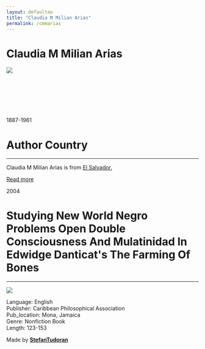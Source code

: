 ```yaml
---
layout: defaultau
title: "Claudia M Milian Arias"
permalink: /cmmarias
---
```

<!-- partial:index.partial.html -->
<div class="content">
    <h1>Claudia M Milian Arias</h1>
    <div class="quote">
        <div><img src="NA" class="logo"></div>
    </div>
    <div class="timeline">
        <div style="padding-bottom:100px;"></div>
        <div class="block">
            <div class="date right"><p class="right"> 1887-1961 </p></div>
            <div class="dot"></div>
            <div class="left first">
            <div class="author_country">
                <h1>Author Country</h1><hr>
            <div class="aclocation"><p>Claudia M Milian Arias is from <a href="http://localhost:4000/30">El Salvador.</a></p></div>
                <div class="acreadmore"><a href="https://en.wikipedia.org/wiki/Claudia_Millian" target="_blank">Read more</a></div>
            </div>
            </div>
        </div>
        <div class="block">
            <div class="date left"><p class="left">2004</p></div>
            <div class="dot"></div>
            <div class="right">
                <h1>Studying New World Negro Problems Open Double Consciousness And Mulatinidad In Edwidge Danticat's The Farming Of Bones</h1><hr>
                <p><img src="https://upload.wikimedia.org/wikipedia/en/9/92/Clrjamescover1.gif"></p>
                <p>
                Language: English<br/>
                Publisher: Caribbean Philosophical Association<br/>
                Pub_location: Mona, Jamaica<br/>
                Genre: Nonfiction Book<br/>
                Length: 123-153</p>
            </div>
        </div>
        <div id="footer">
        <p id="copyright">Made by&nbsp;<strong><a href="https://www.linkedin.com/in/nicolae-stefan-tudoran-b02291127/" target="_blank">StefanTudoran</a></strong></p>
    </div>
</div>
<!-- partial -->
  <script src='https://cdnjs.cloudflare.com/ajax/libs/jquery/3.1.1/jquery.min.js'></script><script  src="assets/js/authorscript.js"></script>
